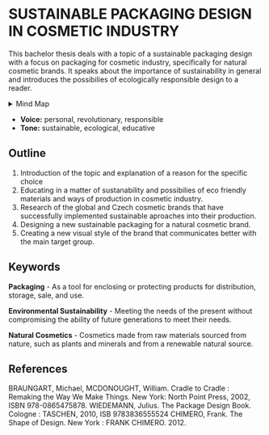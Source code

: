 # SUSTAINABLE PACKAGING DESIGN IN COSMETIC INDUSTRY

This bachelor thesis deals with a topic of a sustainable packaging design with a focus on packaging for cosmetic industry, specifically for natural cosmetic brands. It speaks about the importance of sustainability in general and introduces the possibilies of ecologically responsible design to a reader. 

<details>
  <summary>Mind Map</summary>

  ![mind_map.](./img/mind_map.png)
</details>

- **Voice:** personal, revolutionary, responsible
- **Tone:** sustainable, ecological, educative

## Outline

1. Introduction of the topic and explanation of a reason for the specific choice
2. Educating in a matter of sustanability and possibilies of eco friendly materials and ways of production in cosmetic industry.
3. Research of the global and Czech cosmetic brands that have successfully implemented sustainable aproaches into their production. 
3. Designing a new sustainable packaging for a natural cosmetic brand.
4. Creating a new visual style of the brand that communicates better with the main target group.

## Keywords

**Packaging** - As a tool for enclosing or protecting products for distribution, storage, sale, and use.

**Environmental Sustainability** - Meeting the needs of the present without compromising the ability of future generations to meet their needs.

**Natural Cosmetics** - Cosmetics made from raw materials sourced from nature, such as plants and minerals and from a renewable natural source.


## References

BRAUNGART, Michael, MCDONOUGHT, William. Cradle to Cradle : Remaking the Way We Make Things. New York: North Point Press, 2002, ISBN 978-0865475878.
WIEDEMANN, Julius. The Package Design Book. Cologne : TASCHEN, 2010, ISB 9783836555524 
CHIMERO, Frank. The Shape of Design. New York : FRANK CHIMERO. 2012.
